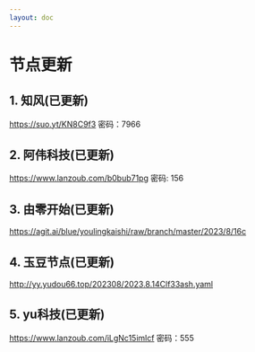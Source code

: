 ```yaml
---
layout: doc
---
```

# 节点更新

## 1. 知风(已更新)

https://suo.yt/KN8C9f3 密码：7966

## 2. 阿伟科技(已更新)

https://www.lanzoub.com/b0bub71pg 密码: 156

## 3. 由零开始(已更新)

https://agit.ai/blue/youlingkaishi/raw/branch/master/2023/8/16c

## 4. 玉豆节点(已更新)

http://yy.yudou66.top/202308/2023.8.14Clf33ash.yaml

## 5. yu科技(已更新)

https://www.lanzoub.com/iLgNc15imlcf 密码：555
